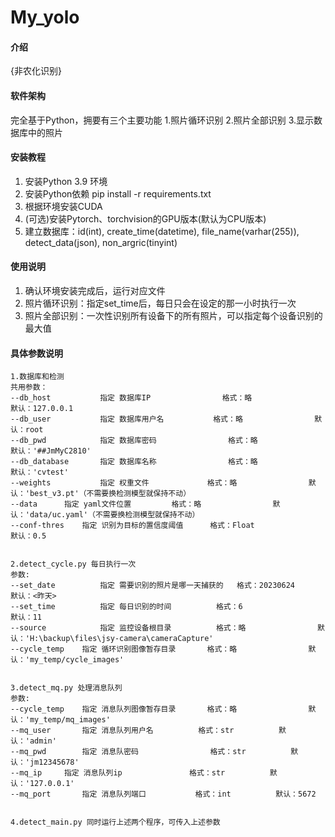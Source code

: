 ﻿# My_yolo

#### 介绍
{非农化识别}

#### 软件架构
完全基于Python，拥要有三个主要功能
1.照片循环识别
2.照片全部识别
3.显示数据库中的照片


#### 安装教程

1.  安装Python 3.9 环境
2.  安装Python依赖 pip install -r requirements.txt
3.  根据环境安装CUDA
4.  (可选)安装Pytorch、torchvision的GPU版本(默认为CPU版本)
3.  建立数据库：id(int), create_time(datetime), file_name(varhar(255)), detect_data(json), non_argric(tinyint)

#### 使用说明

1.  确认环境安装完成后，运行对应文件
2.  照片循环识别：指定set_time后，每日只会在设定的那一小时执行一次
3.  照片全部识别：一次性识别所有设备下的所有照片，可以指定每个设备识别的最大值

#### 具体参数说明
    1.数据库和检测
    共用参数：
    --db_host	        指定 数据库IP				格式：略		        默认：127.0.0.1
    --db_user	        指定 数据库用户名			格式：略		        默认：root
    --db_pwd	        指定 数据库密码				格式：略		        默认：'##JmMyC2810'
    --db_database       指定 数据库名称				格式：略		        默认：'cvtest'
    --weights	        指定 权重文件				格式：略		        默认：'best_v3.pt'（不需要换检测模型就保持不动）
    --data		指定 yaml文件位置			格式：略		        默认：'data/uc.yaml'（不需要换检测模型就保持不动）
    --conf-thres	指定 识别为目标的置信度阈值		格式：Float	        	默认：0.5
    
    
    2.detect_cycle.py 每日执行一次
    参数:
    --set_date	        指定 需要识别的照片是哪一天捕获的	格式：20230624          	默认：<昨天>
    --set_time	        指定 每日识别的时间			格式：6		        	默认：11
    --source	        指定 监控设备根目录			格式：略		        默认：'H:\backup\files\jsy-camera\cameraCapture'
    --cycle_temp	指定 循环识别图像暂存目录		格式：略		        默认：'my_temp/cycle_images'
    
    
    3.detect_mq.py 处理消息队列
    参数:
    --cycle_temp	指定 消息队列图像暂存目录		格式：略		        默认：'my_temp/mq_images'	
    --mq_user		指定 消息队列用户名			格式：str			默认：'admin'
    --mq_pwd		指定 消息队密码				格式：str			默认：'jm12345678'
    --mq_ip		指定 消息队列ip				格式：str			默认：'127.0.0.1'
    --mq_port		指定 消息队列端口			格式：int			默认：5672


    4.detect_main.py 同时运行上述两个程序，可传入上述参数	